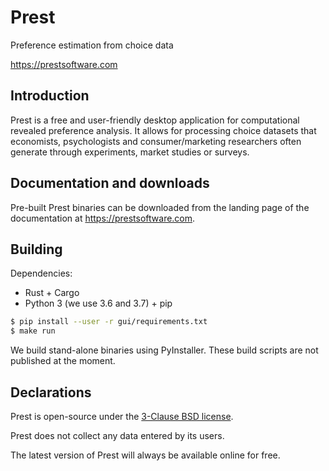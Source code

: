 # Prest

Preference estimation from choice data

https://prestsoftware.com

## Introduction

Prest is a free and user-friendly desktop application for computational revealed
preference analysis. It allows for processing choice datasets that economists,
psychologists and consumer/marketing researchers often generate through
experiments, market studies or surveys.

## Documentation and downloads

Pre-built Prest binaries can be downloaded from the landing page of the
documentation at https://prestsoftware.com.

## Building

Dependencies:
* Rust + Cargo
* Python 3 (we use 3.6 and 3.7) + pip

```bash
$ pip install --user -r gui/requirements.txt
$ make run
```

We build stand-alone binaries using PyInstaller. These build scripts are not
published at the moment.

## Declarations

Prest is open-source under the [3-Clause BSD
license](https://opensource.org/licenses/BSD-3-Clause).

Prest does not collect any data entered by its users.

The latest version of Prest will always be available online for free.

